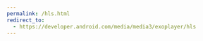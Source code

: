 ```yaml
---
permalink: /hls.html
redirect_to:
  - https://developer.android.com/media/media3/exoplayer/hls
---
```

